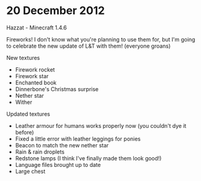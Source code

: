 # 20 December 2012
Hazzat - Minecraft 1.4.6

Fireworks! I don't know what you're planning to use them for, but I'm going to celebrate the new update of L&T with them! (everyone groans)

New textures
- Firework rocket
- Firework star
- Enchanted book
- Dinnerbone's Christmas surprise
- Nether star
- Wither

Updated textures
- Leather armour for humans works properly now (you couldn't dye it before)
- Fixed a little error with leather leggings for ponies
- Beacon to match the new nether star
- Rain & rain droplets
- Redstone lamps (I think I've finally made them look good!)
- Language files brought up to date
- Large chest
